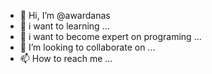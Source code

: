 - 👋 Hi, I’m @awardanas
- 👀 i want to learning ...
- 🌱 i want to become expert on programing ...
- 💞️ I’m looking to collaborate on ...
- 📫 How to reach me ...
